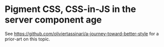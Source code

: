 # Pigment CSS, CSS-in-JS in the server component age

See https://github.com/oliviertassinari/a-journey-toward-better-style for a prior-art on this topic.
